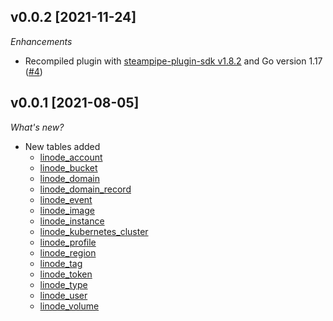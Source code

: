 ## v0.0.2 [2021-11-24]

_Enhancements_
  - Recompiled plugin with [steampipe-plugin-sdk v1.8.2](https://github.com/turbot/steampipe-plugin-sdk/blob/main/CHANGELOG.md#v182--2021-11-22) and Go version 1.17 ([#4](https://github.com/turbot/steampipe-plugin-linode/pull/4))
  

## v0.0.1 [2021-08-05]

_What's new?_

- New tables added
  - [linode_account](https://hub.steampipe.io/plugins/turbot/linode/tables/linode_account)
  - [linode_bucket](https://hub.steampipe.io/plugins/turbot/linode/tables/linode_bucket)
  - [linode_domain](https://hub.steampipe.io/plugins/turbot/linode/tables/linode_domain)
  - [linode_domain_record](https://hub.steampipe.io/plugins/turbot/linode/tables/linode_domain_record)
  - [linode_event](https://hub.steampipe.io/plugins/turbot/linode/tables/linode_event)
  - [linode_image](https://hub.steampipe.io/plugins/turbot/linode/tables/linode_image)
  - [linode_instance](https://hub.steampipe.io/plugins/turbot/linode/tables/linode_instance)
  - [linode_kubernetes_cluster](https://hub.steampipe.io/plugins/turbot/linode/tables/linode_kubernetes_cluster)
  - [linode_profile](https://hub.steampipe.io/plugins/turbot/linode/tables/linode_profile)
  - [linode_region](https://hub.steampipe.io/plugins/turbot/linode/tables/linode_region)
  - [linode_tag](https://hub.steampipe.io/plugins/turbot/linode/tables/linode_tag)
  - [linode_token](https://hub.steampipe.io/plugins/turbot/linode/tables/linode_token)
  - [linode_type](https://hub.steampipe.io/plugins/turbot/linode/tables/linode_type)
  - [linode_user](https://hub.steampipe.io/plugins/turbot/linode/tables/linode_user)
  - [linode_volume](https://hub.steampipe.io/plugins/turbot/linode/tables/linode_volume)
